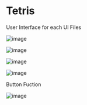 # Tetris
User Interface for each UI Files

![image](https://github.com/mj0305/Tetris/assets/131598014/3385c0ce-f8dd-43b8-8cff-a276b256e2a1)

![image](https://github.com/mj0305/Tetris/assets/131598014/e4eebcfb-7e51-4e73-b0bf-2853789d6d82)

![image](https://github.com/mj0305/Tetris/assets/131598014/13eb4c59-9c58-457c-9668-58b6fab8bb2d)

![image](https://github.com/mj0305/Tetris/assets/131598014/248d0879-3ae9-4fac-8671-0258ff27b5dc)


Button Fuction

![image](https://github.com/mj0305/Tetris/assets/131598014/9eb31008-b03c-4f5e-9e1e-6ae24a478f56)
